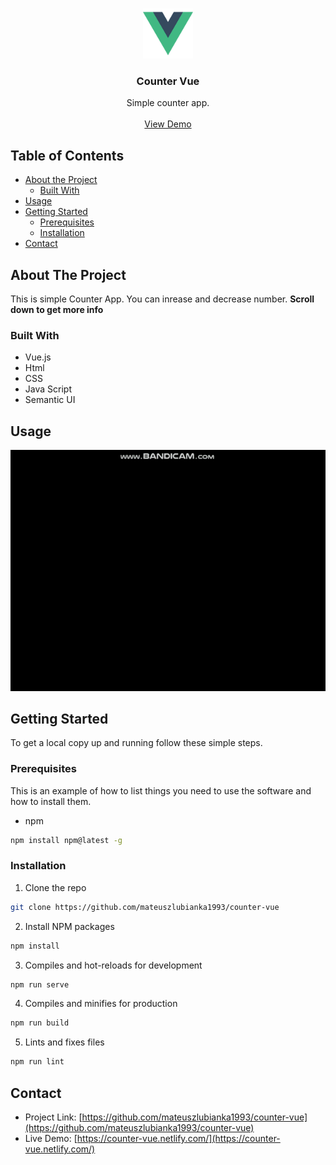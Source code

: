 <!-- PROJECT LOGO -->
<br />
<p align="center">
  <a href="https://github.com/mateuszlubianka1993/counter-vue">
    <img src="/src/assets/logo.png" alt="Logo" width="80" height="80">
  </a>

  <h3 align="center">Counter Vue</h3>

  <p align="center">
    Simple counter app.
    <br />
    <br />
    <a href="https://counter-vue.netlify.app/">View Demo</a>
  </p>
</p>



<!-- TABLE OF CONTENTS -->
## Table of Contents

* [About the Project](#about-the-project)
  * [Built With](#built-with)
* [Usage](#usage)
* [Getting Started](#getting-started)
  * [Prerequisites](#prerequisites)
  * [Installation](#installation)
* [Contact](#contact)


<!-- ABOUT THE PROJECT -->
## About The Project

This is simple Counter App. You can inrease and decrease number.
**Scroll down to get more info**

### Built With

* Vue.js
* Html
* CSS
* Java Script
* Semantic UI

## Usage
![Demo](img/usage.gif)

<!-- GETTING STARTED -->
## Getting Started

To get a local copy up and running follow these simple steps.

### Prerequisites

This is an example of how to list things you need to use the software and how to install them.
* npm
```sh
npm install npm@latest -g
```

### Installation
 
1. Clone the repo
```sh
git clone https://github.com/mateuszlubianka1993/counter-vue
```
2. Install NPM packages
```sh
npm install
```
3. Compiles and hot-reloads for development
```sh
npm run serve
```
4. Compiles and minifies for production
```sh
npm run build
```
5. Lints and fixes files
```sh
npm run lint
```


<!-- CONTACT -->
## Contact

* Project Link: [https://github.com/mateuszlubianka1993/counter-vue](https://github.com/mateuszlubianka1993/counter-vue)
* Live Demo: [https://counter-vue.netlify.com/](https://counter-vue.netlify.com/)
